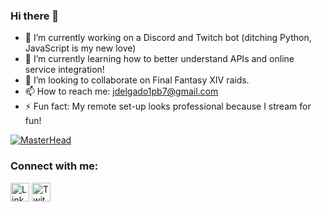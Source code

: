 ### Hi there 👋

- 🔭 I’m currently working on a Discord and Twitch bot (ditching Python, JavaScript is my new love)
- 🌱 I’m currently learning how to better understand APIs and online service integration!
- 👯 I’m looking to collaborate on Final Fantasy XIV raids.
- 📫 How to reach me: jdelgado1pb7@gmail.com
- ⚡ Fun fact: My remote set-up looks professional because I stream for fun!

[![MasterHead](https://i.imgur.com/0IfowsF.png)](https://github.com/Labraderp)

<h3 align="left">Connect with me:</h3>
<p align="left">
<a href="https://www.linkedin.com/in/jose-delgado-1b30a8b5/" target="blank"><img align="center" src="https://upload.wikimedia.org/wikipedia/commons/thumb/c/ca/LinkedIn_logo_initials.png/640px-LinkedIn_logo_initials.png" alt="Linked In" height="30" width="30" /></a>
<a href="https://www.twitch.tv/labraderp" target="blank"><img align="center" src="https://upload.wikimedia.org/wikipedia/commons/thumb/d/d3/Twitch_Glitch_Logo_Purple.svg/878px-Twitch_Glitch_Logo_Purple.svg.png" alt="Twitch" height="30" width="30" /></a>
</p>
